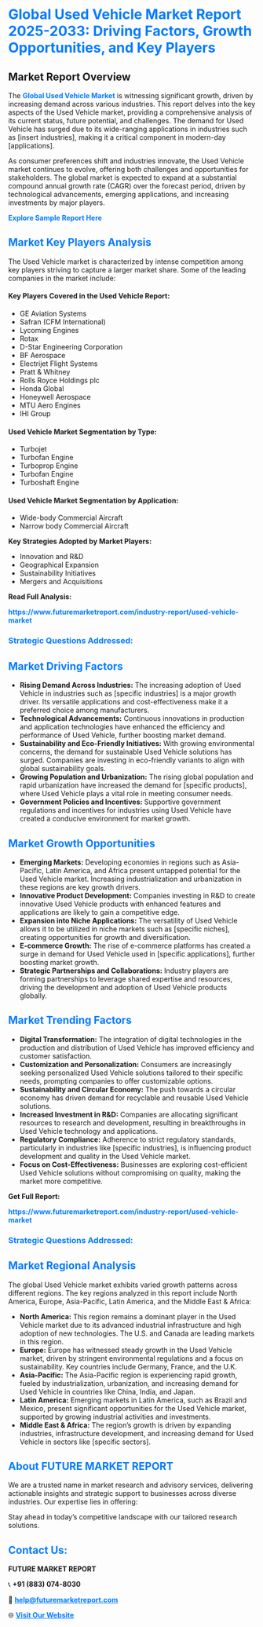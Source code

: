 <h1 style="color: #007BFF;">Global Used Vehicle Market Report 2025-2033: Driving Factors, Growth Opportunities, and Key Players</h1>

<section id="overview">
<h2>Market Report Overview</h2>
<p>The <a href="https://www.futuremarketreport.com/industry-report/used-vehicle-market" style="color: #007BFF; text-decoration: none;"><strong>Global Used Vehicle Market</strong></a> is witnessing significant growth, driven by increasing demand across various industries. This report delves into the key aspects of the Used Vehicle market, providing a comprehensive analysis of its current status, future potential, and challenges. The demand for Used Vehicle has surged due to its wide-ranging applications in industries such as [insert industries], making it a critical component in modern-day [applications].</p>
<p>As consumer preferences shift and industries innovate, the Used Vehicle market continues to evolve, offering both challenges and opportunities for stakeholders. The global market is expected to expand at a substantial compound annual growth rate (CAGR) over the forecast period, driven by technological advancements, emerging applications, and increasing investments by major players.</p>
</section>

<section id="overview">
<p><a href="https://www.futuremarketreport.com/request-sample/reportId=36685" style="color: #007BFF; text-decoration: none;"><strong>Explore Sample Report Here</strong></a></p>
</section>

<section id="key-players">
<h2 style="color: #007BFF;">Market Key Players Analysis</h2>
<p>The Used Vehicle market is characterized by intense competition among key players striving to capture a larger market share. Some of the leading companies in the market include:</p>
<h4>Key Players Covered in the Used Vehicle Report:</h4>
<ul><li>GE Aviation Systems</li><li>Safran (CFM International)</li><li>Lycoming Engines</li><li>Rotax</li><li>D-Star Engineering Corporation</li><li>BF Aerospace</li><li>Electrijet Flight Systems</li><li>Pratt &amp; Whitney</li><li>Rolls Royce Holdings plc</li><li>Honda Global</li><li>Honeywell Aerospace</li><li>MTU Aero Engines</li><li>IHI Group</li></ul>
<h4>Used Vehicle Market Segmentation by Type:</h4>
<ul><li>Turbojet</li><li>Turbofan Engine</li><li>Turboprop Engine</li><li>Turbofan Engine</li><li>Turboshaft Engine</li></ul>

<h4>Used Vehicle Market Segmentation by Application:</h4>
<ul><li>Wide-body Commercial Aircraft</li><li>Narrow body Commercial Aircraft</li></ul>
<p><strong>Key Strategies Adopted by Market Players:</strong></p>
<ul>
<li>Innovation and R&D</li>
<li>Geographical Expansion</li>
<li>Sustainability Initiatives</li>
<li>Mergers and Acquisitions</li>
</ul>
</section>

<section>
<p><strong>Read Full Analysis: </strong></p><a href="https://www.futuremarketreport.com/industry-report/used-vehicle-market" style="color: #007BFF; text-decoration: none;"><strong>https://www.futuremarketreport.com/industry-report/used-vehicle-market</strong></a>
<h3 style="color: #007BFF;">Strategic Questions Addressed:</h3>
</section>

<section id="driving-factors">
<h2 style="color: #007BFF;">Market Driving Factors</h2>
<ul>
<li><strong>Rising Demand Across Industries:</strong> The increasing adoption of Used Vehicle in industries such as [specific industries] is a major growth driver. Its versatile applications and cost-effectiveness make it a preferred choice among manufacturers.</li>
<li><strong>Technological Advancements:</strong> Continuous innovations in production and application technologies have enhanced the efficiency and performance of Used Vehicle, further boosting market demand.</li>
<li><strong>Sustainability and Eco-Friendly Initiatives:</strong> With growing environmental concerns, the demand for sustainable Used Vehicle solutions has surged. Companies are investing in eco-friendly variants to align with global sustainability goals.</li>
<li><strong>Growing Population and Urbanization:</strong> The rising global population and rapid urbanization have increased the demand for [specific products], where Used Vehicle plays a vital role in meeting consumer needs.</li>
<li><strong>Government Policies and Incentives:</strong> Supportive government regulations and incentives for industries using Used Vehicle have created a conducive environment for market growth.</li>
</ul>
</section>

<section id="growth-opportunities">
<h2 style="color: #007BFF;">Market Growth Opportunities</h2>
<ul>
<li><strong>Emerging Markets:</strong> Developing economies in regions such as Asia-Pacific, Latin America, and Africa present untapped potential for the Used Vehicle market. Increasing industrialization and urbanization in these regions are key growth drivers.</li>
<li><strong>Innovative Product Development:</strong> Companies investing in R&D to create innovative Used Vehicle products with enhanced features and applications are likely to gain a competitive edge.</li>
<li><strong>Expansion into Niche Applications:</strong> The versatility of Used Vehicle allows it to be utilized in niche markets such as [specific niches], creating opportunities for growth and diversification.</li>
<li><strong>E-commerce Growth:</strong> The rise of e-commerce platforms has created a surge in demand for Used Vehicle used in [specific applications], further boosting market growth.</li>
<li><strong>Strategic Partnerships and Collaborations:</strong> Industry players are forming partnerships to leverage shared expertise and resources, driving the development and adoption of Used Vehicle products globally.</li>
</ul>
</section>

<section id="trending-factors">
<h2 style="color: #007BFF;">Market Trending Factors</h2>
<ul>
<li><strong>Digital Transformation:</strong> The integration of digital technologies in the production and distribution of Used Vehicle has improved efficiency and customer satisfaction.</li>
<li><strong>Customization and Personalization:</strong> Consumers are increasingly seeking personalized Used Vehicle solutions tailored to their specific needs, prompting companies to offer customizable options.</li>
<li><strong>Sustainability and Circular Economy:</strong> The push towards a circular economy has driven demand for recyclable and reusable Used Vehicle solutions.</li>
<li><strong>Increased Investment in R&D:</strong> Companies are allocating significant resources to research and development, resulting in breakthroughs in Used Vehicle technology and applications.</li>
<li><strong>Regulatory Compliance:</strong> Adherence to strict regulatory standards, particularly in industries like [specific industries], is influencing product development and quality in the Used Vehicle market.</li>
<li><strong>Focus on Cost-Effectiveness:</strong> Businesses are exploring cost-efficient Used Vehicle solutions without compromising on quality, making the market more competitive.</li>
</ul>
</section>

<section>
<p><strong>Get Full Report: </strong></p><a href="https://www.futuremarketreport.com/industry-report/used-vehicle-market" style="color: #007BFF; text-decoration: none;"><strong>https://www.futuremarketreport.com/industry-report/used-vehicle-market</strong></a>
<h3 style="color: #007BFF;">Strategic Questions Addressed:</h3>
</section>


<section id="regional-analysis">
<h2 style="color: #007BFF;">Market Regional Analysis</h2>
<p>The global Used Vehicle market exhibits varied growth patterns across different regions. The key regions analyzed in this report include North America, Europe, Asia-Pacific, Latin America, and the Middle East & Africa:</p>
<ul>
<li><strong>North America:</strong> This region remains a dominant player in the Used Vehicle market due to its advanced industrial infrastructure and high adoption of new technologies. The U.S. and Canada are leading markets in this region.</li>
<li><strong>Europe:</strong> Europe has witnessed steady growth in the Used Vehicle market, driven by stringent environmental regulations and a focus on sustainability. Key countries include Germany, France, and the U.K.</li>
<li><strong>Asia-Pacific:</strong> The Asia-Pacific region is experiencing rapid growth, fueled by industrialization, urbanization, and increasing demand for Used Vehicle in countries like China, India, and Japan.</li>
<li><strong>Latin America:</strong> Emerging markets in Latin America, such as Brazil and Mexico, present significant opportunities for the Used Vehicle market, supported by growing industrial activities and investments.</li>
<li><strong>Middle East & Africa:</strong> The region’s growth is driven by expanding industries, infrastructure development, and increasing demand for Used Vehicle in sectors like [specific sectors].</li>
</ul>
</section>

<footer>
<h2 style="color: #007BFF;">About FUTURE MARKET REPORT</h2>
<p>We are a trusted name in market research and advisory services, delivering actionable insights and strategic support to businesses across diverse industries. Our expertise lies in offering:</p>

<p>Stay ahead in today’s competitive landscape with our tailored research solutions.</p>

<h2 style="color: #007BFF;">Contact Us:</h2>
<p><strong>FUTURE MARKET REPORT</strong></p>
<p>📞 <strong>+91 (883) 074-8030</strong></p>
<p>📧 <strong><a href="mailto:help@futuremarketreport.com" style="color: #007BFF;">help@futuremarketreport.com</a></strong></p>
<p>🌐 <strong><a href="https://www.futuremarketreport.com/" style="color: #007BFF;">Visit Our Website</a></strong></p>
</footer>